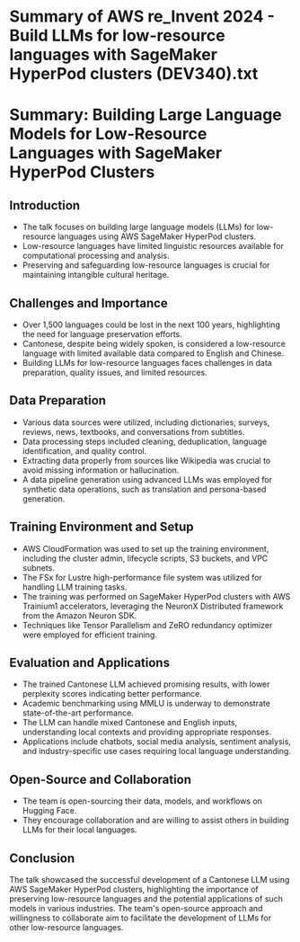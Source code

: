 # Summary of AWS re_Invent 2024 - Build LLMs for low-resource languages with SageMaker HyperPod clusters (DEV340).txt

# Summary: Building Large Language Models for Low-Resource Languages with SageMaker HyperPod Clusters

## Introduction

- The talk focuses on building large language models (LLMs) for low-resource languages using AWS SageMaker HyperPod clusters.
- Low-resource languages have limited linguistic resources available for computational processing and analysis.
- Preserving and safeguarding low-resource languages is crucial for maintaining intangible cultural heritage.

## Challenges and Importance

- Over 1,500 languages could be lost in the next 100 years, highlighting the need for language preservation efforts.
- Cantonese, despite being widely spoken, is considered a low-resource language with limited available data compared to English and Chinese.
- Building LLMs for low-resource languages faces challenges in data preparation, quality issues, and limited resources.

## Data Preparation

- Various data sources were utilized, including dictionaries, surveys, reviews, news, textbooks, and conversations from subtitles.
- Data processing steps included cleaning, deduplication, language identification, and quality control.
- Extracting data properly from sources like Wikipedia was crucial to avoid missing information or hallucination.
- A data pipeline generation using advanced LLMs was employed for synthetic data operations, such as translation and persona-based generation.

## Training Environment and Setup

- AWS CloudFormation was used to set up the training environment, including the cluster admin, lifecycle scripts, S3 buckets, and VPC subnets.
- The FSx for Lustre high-performance file system was utilized for handling LLM training tasks.
- The training was performed on SageMaker HyperPod clusters with AWS Trainium1 accelerators, leveraging the NeuronX Distributed framework from the Amazon Neuron SDK.
- Techniques like Tensor Parallelism and ZeRO redundancy optimizer were employed for efficient training.

## Evaluation and Applications

- The trained Cantonese LLM achieved promising results, with lower perplexity scores indicating better performance.
- Academic benchmarking using MMLU is underway to demonstrate state-of-the-art performance.
- The LLM can handle mixed Cantonese and English inputs, understanding local contexts and providing appropriate responses.
- Applications include chatbots, social media analysis, sentiment analysis, and industry-specific use cases requiring local language understanding.

## Open-Source and Collaboration

- The team is open-sourcing their data, models, and workflows on Hugging Face.
- They encourage collaboration and are willing to assist others in building LLMs for their local languages.

## Conclusion

The talk showcased the successful development of a Cantonese LLM using AWS SageMaker HyperPod clusters, highlighting the importance of preserving low-resource languages and the potential applications of such models in various industries. The team's open-source approach and willingness to collaborate aim to facilitate the development of LLMs for other low-resource languages.